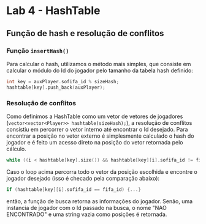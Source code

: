 # Lab 4 - HashTable

## Função de hash e resolução de conflitos

### Função `insertHash()`
Para calcular o hash, utilizamos o método mais simples, que consiste em calcular o módulo do Id do jogador pelo tamanho da tabela hash definido:

```cpp
int key = auxPlayer.sofifa_id % sizeHash;
hashtable[key].push_back(auxPlayer);
```

### Resolução de conflitos

Como definimos a HashTable como um vetor de vetores de jogadores (`vector<vector<Player>> hashtable(sizeHash);`), a resolução de conflitos consistiu em percorrer o vetor interno até encontrar o Id desejado. Para encontrar a posição no vetor externo é simplesmente calculado o hash do jogador e é feito um acesso direto na posição do vetor retornada pelo cálculo.

```cpp
while ((i < hashtable[key].size()) && hashtable[key][i].sofifa_id != fifa_id) i++;
```

Caso o loop acima percorra todo o vetor da posição escolhida e encontre o jogador desejado (isso é checado pela comparação abaixo):

```cpp
if (hashtable[key][i].sofifa_id == fifa_id) {...}
```

então, a função de busca retorna as informações do jogador. Senão, uma instancia de jogador com o Id passado na busca, o nome "NAO ENCONTRADO" e uma string vazia como posições é retornada.